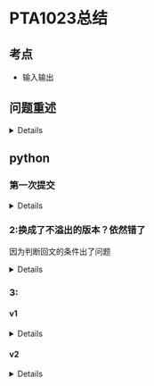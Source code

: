 # PTA1023总结
## 考点
- 输入输出

## 问题重述
<details>
    <summary>Details</summary>

![](https://raw.githubusercontent.com/ednow/cloudimg/main/githubio/20210701183844.png)
</details>




## python
### 第一次提交
<details>
    <summary>Details</summary>

![](https://raw.githubusercontent.com/ednow/cloudimg/main/githubio/20210701192651.png)

</details>

### 2:换成了不溢出的版本？依然错了
因为判断回文的条件出了问题

<details>
    <summary>Details</summary>

![](https://raw.githubusercontent.com/ednow/cloudimg/main/githubio/20210701234328.png)
</details>

### 3:
#### v1
<details>
    <summary>Details</summary>

![](https://raw.githubusercontent.com/ednow/cloudimg/main/githubio/20210702151746.png)
</details>

#### v2
<details>
    <summary>Details</summary>

![](https://raw.githubusercontent.com/ednow/cloudimg/main/githubio/20210702151853.png)
</details>

